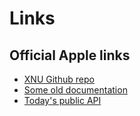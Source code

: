 # Links

## Official Apple links

* [XNU Github repo](https://github.com/apple/darwin-xnu)
* [Some old documentation](https://developer.apple.com/library/archive/documentation/Darwin/Conceptual/KernelProgramming/About/About.html#//apple_ref/doc/uid/TP30000905)
* [Today's public API](https://developer.apple.com/documentation/kernel)


